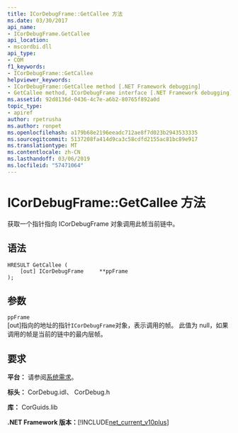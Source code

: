 ```yaml
---
title: ICorDebugFrame::GetCallee 方法
ms.date: 03/30/2017
api_name:
- ICorDebugFrame.GetCallee
api_location:
- mscordbi.dll
api_type:
- COM
f1_keywords:
- ICorDebugFrame::GetCallee
helpviewer_keywords:
- ICorDebugFrame::GetCallee method [.NET Framework debugging]
- GetCallee method, ICorDebugFrame interface [.NET Framework debugging]
ms.assetid: 92d8136d-0436-4c7e-a6b2-80765f892a0d
topic_type:
- apiref
author: rpetrusha
ms.author: ronpet
ms.openlocfilehash: a179b68e2196eeadc712ae8f7d023b2943533335
ms.sourcegitcommit: 5137208fa414d9ca3c58cdfd2155ac81bc89e917
ms.translationtype: MT
ms.contentlocale: zh-CN
ms.lasthandoff: 03/06/2019
ms.locfileid: "57471064"
---
```

# <a name="icordebugframegetcallee-method"></a>ICorDebugFrame::GetCallee 方法
获取一个指针指向 ICorDebugFrame 对象调用此帧当前链中。  
  
## <a name="syntax"></a>语法  
  
```  
HRESULT GetCallee (  
    [out] ICorDebugFrame     **ppFrame  
);  
```  
  
## <a name="parameters"></a>参数  
 `ppFrame`  
 [out]指向的地址的指针`ICorDebugFrame`对象，表示调用的帧。 此值为 null，如果调用的帧是当前的链中的最内层帧。  
  
## <a name="requirements"></a>要求  
 **平台：** 请参阅[系统需求](../../../../docs/framework/get-started/system-requirements.md)。  
  
 **标头：** CorDebug.idl、 CorDebug.h  
  
 **库：** CorGuids.lib  
  
 **.NET Framework 版本：**[!INCLUDE[net_current_v10plus](../../../../includes/net-current-v10plus-md.md)]
